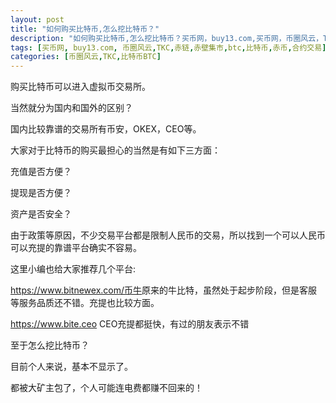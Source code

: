 ```yaml
---
layout: post
title: "如何购买比特币,怎么挖比特币？"
description: "如何购买比特币,怎么挖比特币？买币网，buy13.com,买币网，币圈风云，TKC，赤链，小道消息，赤壁集市，赤币"
tags: [买币网, buy13.com, 币圈风云,TKC,赤链,赤壁集市,btc,比特币,赤币,合约交易]
categories: [币圈风云,TKC,比特币BTC]
---
```

购买比特币可以进入虚拟币交易所。

当然就分为国内和国外的区别？

国内比较靠谱的交易所有币安，OKEX，CEO等。

大家对于比特币的购买最担心的当然是有如下三方面：

充值是否方便？

提现是否方便？

资产是否安全？

由于政策等原因，不少交易平台都是限制人民币的交易，所以找到一个可以人民币可以充提的靠谱平台确实不容易。

这里小编也给大家推荐几个平台:

<a href="https://www.bitnewex.com/">https://www.bitnewex.com/币牛</a>原来的牛比特，虽然处于起步阶段，但是客服等服务品质还不错。充提也比较方面。

<a href="https://www.bite.ceo/">https://www.bite.ceo CEO</a>充提都挺快，有过的朋友表示不错

至于怎么挖比特币？

目前个人来说，基本不显示了。

都被大矿主包了，个人可能连电费都赚不回来的！
